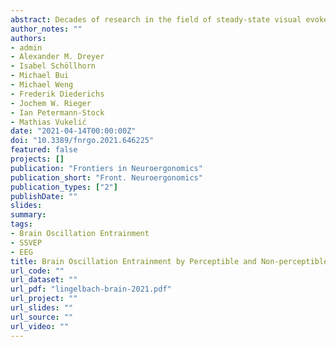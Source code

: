 ```yaml
---
abstract: Decades of research in the field of steady-state visual evoked potentials (SSVEPs) have revealed great potential of rhythmic light stimulation for brain–computer interfaces. Additionally, rhythmic light stimulation provides a non-invasive method for entrainment of oscillatory activity in the brain. Especially effective protocols enabling non-perceptible rhythmic stimulation and, thereby, reducing eye fatigue and user discomfort are favorable. Here, we investigate effects of (1) perceptible and (2) non-perceptible rhythmic light stimulation as well as attention-based effects of the stimulation by asking participants to focus (a) on the stimulation source directly in an overt attention condition or (b) on a cross-hair below the stimulation source in a covert attention condition.
author_notes: ""
authors:
- admin
- Alexander M. Dreyer
- Isabel Schöllhorn
- Michael Bui
- Michael Weng
- Frederik Diederichs
- Jochem W. Rieger
- Ian Petermann-Stock
- Mathias Vukelić
date: "2021-04-14T00:00:00Z"
doi: "10.3389/fnrgo.2021.646225"
featured: false
projects: []
publication: "Frontiers in Neuroergonomics"
publication_short: "Front. Neuroergonomics"
publication_types: ["2"]
publishDate: ""
slides:
summary:
tags:
- Brain Oscillation Entrainment
- SSVEP
- EEG
title: Brain Oscillation Entrainment by Perceptible and Non-perceptible Rhythmic Light Stimulation
url_code: ""
url_dataset: ""
url_pdf: "lingelbach-brain-2021.pdf"
url_project: ""
url_slides: ""
url_source: ""
url_video: ""
---
```


<!--{{% callout note %}}
Click the *Cite* button above to demo the feature to enable visitors to import publication metadata into their reference management software.
{{% /callout %}}

{{% callout note %}}
Create your slides in Markdown - click the *Slides* button to check out the example.
{{% /callout %}}

Supplementary notes can be added here, including [code, math, and images](https://wowchemy.com/docs/writing-markdown-latex/).-->
